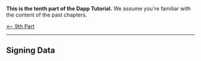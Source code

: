 **This is the tenth part of the Dapp Tutorial.** We assume you're familiar with the content of the past chapters.

[⟵ 9th Part](https://github.com/paritytech/parity/wiki/Tutorial-Part-IX)

----

## Signing Data
